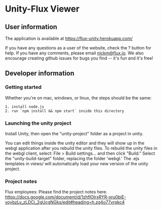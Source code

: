 # Unity-Flux Viewer

## User information

The application is available at https://flux-unity.herokuapp.com/

If you have any questions as a user of the website, check the ? button for help. 
If you have any comments, please email nickm@flux.io. We also encourage creating 
github issues for bugs you find -- it's fun and it's free!

## Developer information

### Getting started

Whether you're on mac, windows, or linux, the steps should be the same:

    1. install node.js
    2. run `npm install && npm start` inside this directory

### Launching the unity project

Install Unity, then open the "unity-project" folder as a project in unity.

You can edit things inside the unity editor and they will show up in the webgl
application after you rebuild the unity files. To rebuild the unity files in the 
webgl client, select: File > Build settings... and then click "Build." Select 
the "unity-build-target" folder, replacing the folder 'webgl.' The .ejs templates 
in views/ will automatically load your new version of the unity project.

### Project notes

Flux employees: Please find the project notes here.
https://docs.google.com/document/d/1zhflOlrxRYR-xru0biE-voybzLv_zLDCi_2gUcgNGks/edit#heading=h.zg4o77vrpkc4

